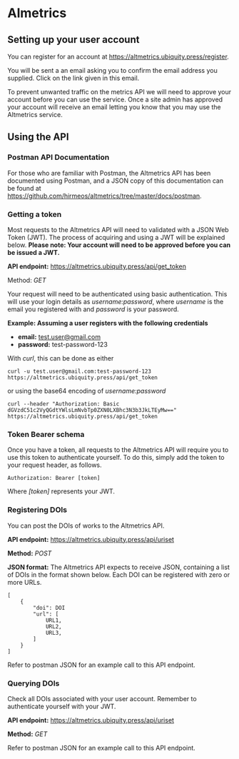 # Almetrics

## Setting up your user account

You can register for an account at https://altmetrics.ubiquity.press/register.

You will be sent a an email asking you to confirm the email address you supplied. Click on the link given in this email.

To prevent unwanted traffic on the metrics API we will need to approve your account before you can use the service. Once a site admin has approved your account will receive an email letting you know that you may use the Altmetrics service.

## Using the API

### Postman API Documentation

For those who are familiar with Postman, the Altmetrics API has been documented using Postman, and a JSON copy of this documentation can be found at https://github.com/hirmeos/altmetrics/tree/master/docs/postman.

### Getting a token

Most requests to the Altmetrics API will need to validated with a JSON Web Token (JWT). The process of acquiring and using a JWT will be explained below. **Please note: Your account will need to be approved before you can be issued a JWT.**

**API endpoint:** https://altmetrics.ubiquity.press/api/get_token

Method: *GET*

Your request will need to be authenticated using basic authentication. This will use your login details as 
*username:password*, where *username* is the email you registered with and *password* is your password.

**Example: Assuming a user registers with the following credentials**
- **email:** test.user@gmail.com
- **password:** test-password-123

With *curl*, this can be done as either
```
curl -u test.user@gmail.com:test-password-123 https://altmetrics.ubiquity.press/api/get_token
```
or using the base64 encoding of *username:password*
```
curl --header "Authorization: Basic dGVzdC51c2VyQGdtYWlsLmNvbTp0ZXN0LXBhc3N3b3JkLTEyMw==" https://altmetrics.ubiquity.press/api/get_token
```

### Token Bearer schema

Once you have a token, all requests to the Altmetrics API will require you to use this token to authenticate yourself. To do this, simply add the token to your request header, as follows.
```
Authorization: Bearer [token]
```

Where *\[token\]* represents your JWT.

### Registering DOIs

You can post the DOIs of works to the Altmetrics API.

**API endpoint:** https://altmetrics.ubiquity.press/api/uriset

**Method:** *POST*

**JSON format:** The Altmetrics API expects to receive JSON, containing a list of DOIs in the format shown below. Each
 DOI can be registered with zero or more URLs.
```
[
    {
        "doi": DOI
        "url": [
            URL1,
            URL2,
            URL3,
        ]
    }
]
```

Refer to postman JSON for an example call to this API endpoint.

### Querying DOIs

Check all DOIs associated with your user account. Remember to authenticate yourself with your JWT.

**API endpoint:** https://altmetrics.ubiquity.press/api/uriset

**Method:** *GET*

Refer to postman JSON for an example call to this API endpoint.

